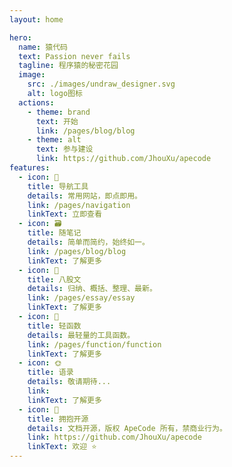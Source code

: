 ```yaml
---
layout: home

hero:
  name: 猿代码
  text: Passion never fails
  tagline: 程序猿的秘密花园
  image:
    src: ./images/undraw_designer.svg
    alt: logo图标
  actions:
    - theme: brand
      text: 开始
      link: /pages/blog/blog
    - theme: alt
      text: 参与建设
      link: https://github.com/JhouXu/apecode
features:
  - icon: 🔗
    title: 导航工具
    details: 常用网站，即点即用。
    link: /pages/navigation
    linkText: 立即查看
  - icon: 🗃️
    title: 随笔记
    details: 简单而简约，始终如一。
    link: /pages/blog/blog
    linkText: 了解更多
  - icon: 📝
    title: 八股文
    details: 归纳、概括、整理、最新。
    link: /pages/essay/essay
    linkText: 了解更多
  - icon: 🚀
    title: 轻函数
    details: 最轻量的工具函数。
    link: /pages/function/function
    linkText: 了解更多
  - icon: 🌞
    title: 语录
    details: 敬请期待...
    link:
    linkText: 了解更多
  - icon: 🚩
    title: 拥抱开源
    details: 文档开源，版权 ApeCode 所有，禁商业行为。
    link: https://github.com/JhouXu/apecode
    linkText: 欢迎 ⭐
---
```


<script setup>
import {
  VPTeamPage,
  VPTeamPageTitle,
  VPTeamMembers,
  VPTeamPageSection
} from 'vitepress/theme'
import { members } from './.vitepress/data/members.ts'

const coreMembers = [...members]
const partners = [...members]
</script>

<VPTeamPage>
  <VPTeamPageTitle>
    <template #title>核心团队</template>
  </VPTeamPageTitle>
  <VPTeamMembers size="medium" :members="coreMembers" />
</VPTeamPage>
